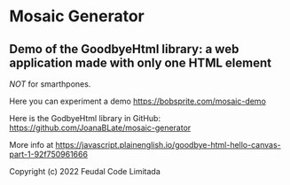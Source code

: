 # Mosaic Generator
Demo of the GoodbyeHtml library: a web application made with only one HTML element
----------------------------------------------------------------------------------

*NOT* for smarthpones.

Here you can experiment a demo https://bobsprite.com/mosaic-demo

Here is the GodbyeHtml library in GitHub: https://github.com/JoanaBLate/mosaic-generator

More info at https://javascript.plainenglish.io/goodbye-html-hello-canvas-part-1-92f750961666



Copyright (c) 2022 Feudal Code Limitada


